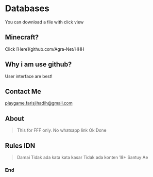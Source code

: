 # Databases
You can download a file with click view

## Minecraft?
Click [Here](github.com/Agra-Net/HHH

## Why i am use github?
User interface are best!

## Contact Me 
playgame.farisjihadih@gmail.com

## About
> This for FFF only.
> No whatsapp link
> Ok Done

## Rules IDN
> Damai
> Tidak ada kata kata kasar
> Tidak ada konten 18+
> Santuy Ae

### End
